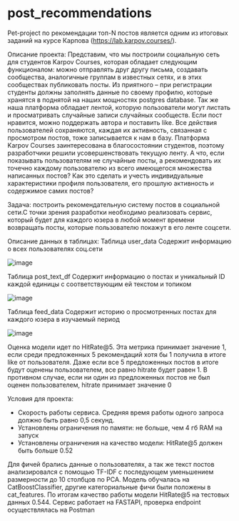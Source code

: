 # post_recommendations
Pet-project по рекомендации топ-N постов является одним из итоговых заданий на курсе Карпова (https://lab.karpov.courses/).

Описание проекта: Представим, что мы построили социальную сеть для студентов Karpov Courses, которая обладает следующим функционалом: можно отправлять друг другу письма, создавать сообщества, аналогичные группам в известных сетях, и в этих сообществах публиковать посты.
Из приятного – при регистрации студенты должны заполнять данные по своему профилю, которые хранятся в поднятой на наших мощностях postgres database.
Так же наша платформа обладает лентой, которую пользователи могут листать и просматривать случайные записи случайных сообществ. Если пост нравится, можно поддержать автора и поставить like.
Все действия пользователей сохраняются, каждая их активность, связанная с просмотром постов, тоже записывается к нам в базу.
Платформа Karpov Courses заинтересована в благосостоянии студентов, поэтому разработчики решили усовершенствовать текущую ленту. А что, если показывать пользователям не случайные посты, а рекомендовать их точечно каждому пользователю из всего имеющегося множества написанных постов? Как это сделать и учесть индивидуальные характеристики профиля пользователя, его прошлую активность и содержимое самих постов? 

Задача: построить рекомендательную систему постов в социальной сети.С точки зрения разработки необходимо реализовать сервис, который будет для каждого юзера в любой момент времени возвращать посты, которые пользователю покажут в его ленте соцсети.

Описание данных в таблицах:
Таблица user_data
Cодержит информацию о всех пользователях соц.сети

![image](https://github.com/OlgaSemenova123/post_recommendations/assets/157280225/6fd97559-df14-4838-af5e-3ea51a7fe8b7)

Таблица post_text_df
Содержит информацию о постах и уникальный ID каждой единицы с соответствующим ей текстом и топиком

![image](https://github.com/OlgaSemenova123/post_recommendations/assets/157280225/96914c93-ad2f-46af-b093-de5daaed7878)

Таблица feed_data
Содержит историю о просмотренных постах для каждого юзера в изучаемый период

![image](https://github.com/OlgaSemenova123/post_recommendations/assets/157280225/cf1e0973-7611-448d-99af-dad8d376b083)

Оценка модели идет по HitRate@5.
Эта метрика принимает значение 1, если среди предложенных 5 рекомендаций хотя бы 1 получила в итоге like от пользователя. Даже если все 5 предложенных постов в итоге будут оценены пользователем, все равно hitrate будет равен 1. В противном случае, если ни один из предложенных постов не был оценен пользователем, hitrate  принимает значение 0

Условия для проекта:
- Скорость работы сервиса. Средняя время работы одного запроса должно быть равно 0,5 секунд. 
- Установлены ограничения по памяти: не больше, чем 4 гб RAM на запуск 
- Установлены ограничения на качество модели: HitRate@5 должен быть больше 0.52
  
Для фичей брались данные о пользователях, а так же текст постов анализировался с помощью TF-IDF с последующем уменьшением размерности до 10 столбцов по PCA.
Модель обучалась на CatBoostClassifier, другие категориальные фичи были положены в cat_features.
По итогам качество работы модели HitRate@5 на тестовых данных 0.544. Сервис работает на FASTAPI, проверка endpoint осуществлялась на Postman
